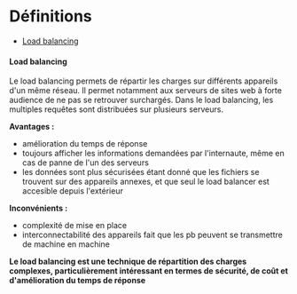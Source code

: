 # Définitions

- [Load balancing](#load-balancing)

#### Load balancing

Le load balancing permets de répartir les charges sur différents appareils d'un même réseau. Il permet notamment aux serveurs de sites web à forte audience de ne pas se retrouver surchargés. Dans le load balancing, les multiples requêtes sont distribuées sur plusieurs serveurs. 

**Avantages :**<br>
- amélioration du temps de réponse
- toujours afficher les informations demandées par l'internaute, même en cas de panne de l'un des serveurs
- les données sont plus sécurisées étant donné que les fichiers se trouvent sur des appareils annexes, et que seul le load balancer est accesible depuis l'extérieur

**Inconvénients :**<br>
- complexité de mise en place
- interconnectabilité des appareils fait que les pb peuvent se transmettre de machine en machine

**Le load balancing est une technique de répartition des charges complexes, particulièrement intéressant en termes de sécurité, de coût et
d'amélioration du temps de réponse**<br>

